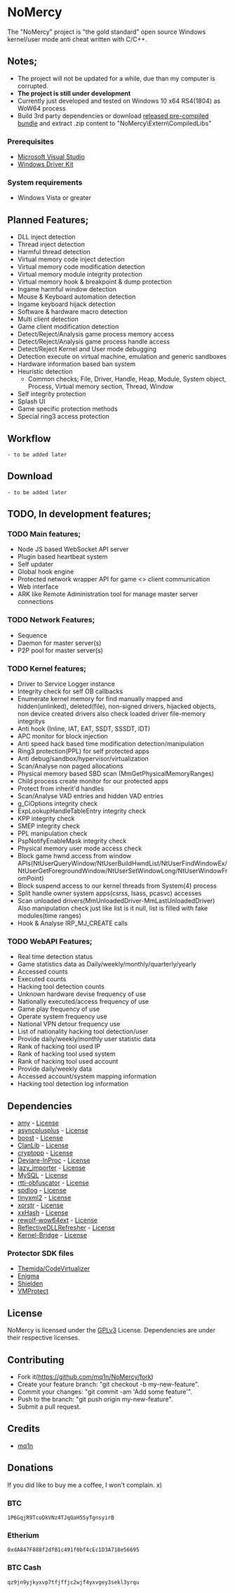 # NoMercy

The "NoMercy" project is "the gold standard" open source Windows kernel/user mode anti cheat written with C/C++.  

## Notes;
* The project will not be updated for a while, due than my computer is corrupted.
* **The project is still under development**
* Currently just developed and tested on Windows 10 x64 RS4(1804) as WoW64 process
* Build 3rd party dependencies or download [released pre-compiled bundle](https://github.com/mq1n/NoMercy/releases/download/v1.0/CompiledLibs.zip) and extract .zip content to "NoMercy\Extern\CompiledLibs"

### Prerequisites
* [Microsoft Visual Studio](https://visualstudio.microsoft.com/downloads/)
* [Windows Driver Kit](https://docs.microsoft.com/en-us/windows-hardware/drivers/download-the-wdk)

### System requirements
* Windows Vista or greater

## Planned Features;
* DLL inject detection
* Thread inject detection
* Harmful thread detection
* Virtual memory code inject detection
* Virtual memory code modification detection
* Virtual memory module integrity protection
* Virtual memory hook & breakpoint & dump protection
* Ingame harmful window detection
* Mouse & Keyboard automation detection
* Ingame keyboard hijack detection
* Software & hardware macro detection
* Multi client detection
* Game client modification detection
* Detect/Reject/Analysis game process memory access
* Detect/Reject/Analysis game process handle access
* Detect/Reject Kernel and User mode debugging
* Detection execute on virtual machine, emulation and generic sandboxes
* Hardware information based ban system
* Heuristic detection
	* Common checks; File, Driver, Handle, Heap, Module, System object, Process, Virtual memory section, Thread, Window
* Self integrity protection
* Splash UI
* Game specific protection methods
* Special ring3 access protection

## Workflow
	- to be added later

## Download
	- to be added later

## TODO, In development features;

### TODO Main features;

* Node JS based WebSocket API server
* Plugin based heartbeat system
* Self updater
* Global hook engine
* Protected network wrapper API for game <> client communication
* Web interface
* ARK like Remote Administration tool for manage master server connections

### TODO Network Features;

* Sequence
* Daemon for master server(s)
* P2P pool for master server(s)

### TODO Kernel features;

* Driver to Service Logger instance
* Integrity check for self OB callbacks
* Enumerate kernel memory for find manually mapped and hidden(unlinked), deleted(file), non-signed drivers, hijacked objects, non device created drivers also check loaded driver file-memory integritys
* Anti hook (Inline, IAT, EAT, SSDT, SSSDT, IDT)
* APC monitor for block injection
* Anti speed hack based time modification detection/manipulation
* Ring3 protection(PPL) for self protected apps
* Anti debug/sandbox/hypervisor/virtualization
* Scan/Analyse non paged allocations
* Physical memory based SBD scan (MmGetPhysicalMemoryRanges)
* Child process create monitor for our protected apps
* Protect from inherit'd handles
* Scan/Analyse VAD entries and hidden VAD entries
* g_CiOptions integrity check
* ExpLookupHandleTableEntry integrity check
* KPP integrity check
* SMEP integrity check
* PPL manipulation check
* PspNotifyEnableMask integrity check
* Physical memory user mode access check
* Block game hwnd access from window APIs(NtUserQueryWindow/NtUserBuildHwndList/NtUserFindWindowEx/NtUserGetForegroundWindow/NtUserSetWindowLong/NtUserWindowFromPoint)
* Block suspend access to our kernel threads from System(4) process
* Split handle owner system apps(csrss, lsass, pcasvc) accesses
* Scan unloaded drivers(MmUnloadedDriver-MmLastUnloadedDriver) Also manipulation check just like list is it null, list is filled with fake modules(time ranges)
* Hook & Analyse IRP_MJ_CREATE calls

### TODO WebAPI Features;

* Real time detection status
* Game statistics data as Daily/weekly/monthly/quarterly/yearly
* Accessed counts
* Executed counts
* Hacking tool detection counts
* Unknown hardware devise frequency of use
* Nationally executed/access frequency of use
* Game play frequency of use
* Operate system frequency use
* National VPN detour frequency use
* List of nationality hacking tool detection/user
* Provide daily/weekly/monthly user statistic data
* Rank of hacking tool used IP
* Rank of hacking tool used system
* Rank of hacking tool used account
* Provide daily/weekly data
* Accessed account/system mapping information
* Hacking tool detection log information

## Dependencies

* [amy](https://github.com/liancheng/amy) - [License](https://github.com/liancheng/amy/blob/master/LICENSE)
* [asyncplusplus](https://github.com/Amanieu/asyncplusplus) - [License](https://github.com/Amanieu/asyncplusplus/blob/master/LICENSE)
* [boost](https://github.com/boostorg/) - [License](https://www.boost.org/users/license.html)
* [ClanLib](https://github.com/sphair/ClanLib) - [License](https://github.com/sphair/ClanLib/blob/master/COPYING)
* [cryptopp](https://github.com/weidai11/cryptopp/) - [License](https://github.com/weidai11/cryptopp/blob/master/License.txt)
* [Deviare-InProc](https://github.com/nektra/Deviare-InProc/) - [License](https://github.com/nektra/Deviare-InProc/blob/master/LICENSE.GPL)
* [lazy_importer](https://github.com/JustasMasiulis/lazy_importer) - [License](https://github.com/JustasMasiulis/lazy_importer/blob/master/LICENSE)
* [MySQL](https://www.mysql.com/products/connector/) - [License](https://downloads.mysql.com/docs/licenses/connector-j-5.1-gpl-en.pdf)
* [rtti-obfuscator](https://github.com/koemeet/rtti-obfuscator) - [License](https://github.com/koemeet/rtti-obfuscator/blob/master/LICENSE)
* [spdlog](https://github.com/gabime/spdlog) - [License](https://github.com/gabime/spdlog/blob/v1.x/LICENSE)
* [tinyxml2](https://github.com/leethomason/tinyxml2) - [License](https://www.zlib.net/zlib_license.html)
* [xorstr](https://github.com/JustasMasiulis/xorstr) - [License](https://github.com/JustasMasiulis/xorstr/blob/master/LICENSE)
* [xxHash](https://github.com/Cyan4973/xxHash) - [License](https://github.com/Cyan4973/xxHash/blob/dev/LICENSE)
* [rewolf-wow64ext](https://github.com/rwfpl/rewolf-wow64ext) - [License](https://github.com/rwfpl/rewolf-wow64ext/blob/master/lgpl-3.0.txt)
* [ReflectiveDLLRefresher](https://github.com/CylanceVulnResearch/ReflectiveDLLRefresher) - [License](https://github.com/CylanceVulnResearch/ReflectiveDLLRefresher/blob/master/LICENSE)
* [Kernel-Bridge](https://github.com/HoShiMin/Kernel-Bridge) - [License](https://github.com/HoShiMin/Kernel-Bridge/blob/master/LICENSE)

### Protector SDK files
* [Themida/CodeVirtualizer](https://www.oreans.com)
* [Enigma](https://enigmaprotector.com)
* [Shielden](http://safengine.com)
* [VMProtect](http://vmpsoft.com)

## License
NoMercy is licensed under the [GPLv3](https://github.com/mq1n/NoMercy/blob/master/LICENSE) License. Dependencies are under their respective licenses.

## Contributing
* Fork it(https://github.com/mq1n/NoMercy/fork)
* Create your feature branch: "git checkout -b my-new-feature".
* Commit your changes: "git commit -am 'Add some feature'".
* Push to the branch: "git push origin my-new-feature".
* Submit a pull request.

## Credits
- [mq1n](https://github.com/mq1n)

## Donations
If you did like to buy me a coffee, I won't complain. x)

### BTC
	1P6GqjR9TcoDkVNz4TJqQaH5SyTgnsyirB

### Etherium
	0xdA847F888f2dfB1c491f0bf4cEc1D3A718e56695

### BTC Cash
	qz9jn9yjkyxvp7tfjffjc2wjf4yxvgey3sekl3yrqu
